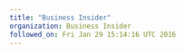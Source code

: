 ```yaml
---
title: "Business Insider"
organization: Business Insider
followed_on: Fri Jan 29 15:14:16 UTC 2016
---
```

